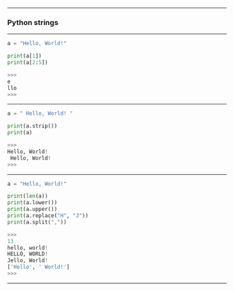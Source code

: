 
---

### Python strings

---

```python
a = "Hello, World!"

print(a[1])
print(a[2:5])

>>>
e
llo
>>>
```

---

```python
a = " Hello, World! "

print(a.strip())
print(a)

>>>
Hello, World!
 Hello, World! 
>>>
```

---

```python
a = "Hello, World!"

print(len(a))
print(a.lower())
print(a.upper())
print(a.replace("H", "J"))
print(a.split(","))

>>>
13
hello, world!
HELLO, WORLD!
Jello, World!
['Hello', ' World!']
>>>
```

---
